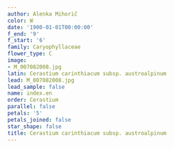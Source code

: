 ```yaml
---
author: Alenka Mihorič
color: W
date: '1900-01-01T00:00:00'
f_end: '9'
f_start: '6'
family: Caryophyllaceae
flower_type: C
image:
- M_007082008.jpg
latin: Cerastium carinthiacum subsp. austroalpinum
lead: M_007082008.jpg
lead_sample: false
name: index.en
order: Cerastium
parallel: false
petals: '5'
petals_joined: false
star_shape: false
title: Cerastium carinthiacum subsp. austroalpinum
---
```

